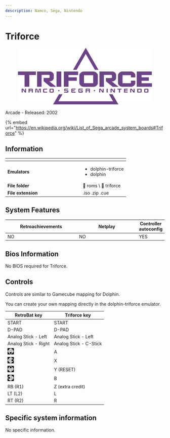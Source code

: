 ```yaml
---
description: Namco, Sega, Nintendo
---
```


# Triforce

<div align="left">

<figure><picture><source srcset="https://raw.githubusercontent.com/fabricecaruso/es-theme-carbon/91d85c7849cc550b0cac4e75cb8e0923d3b61b5e/art/logos/triforce-w.svg" media="(prefers-color-scheme: dark)"><img src="https://raw.githubusercontent.com/fabricecaruso/es-theme-carbon/52ff37c9e265587d006945a2ba695b5a962b3a3d/art/logos/triforce.svg" alt=""></picture><figcaption></figcaption></figure>

</div>

Arcade - Released: 2002

{% embed url="https://en.wikipedia.org/wiki/List_of_Sega_arcade_system_boards#Triforce" %}

## Information

<table data-header-hidden><thead><tr><th width="224"></th><th></th></tr></thead><tbody><tr><td><strong>Emulators</strong></td><td><ul><li>dolphin-triforce</li><li>dolphin</li></ul></td></tr><tr><td><strong>File folder</strong></td><td><span data-gb-custom-inline data-tag="emoji" data-code="1f4c2">📂</span> roms \ <span data-gb-custom-inline data-tag="emoji" data-code="1f4c2">📂</span> triforce</td></tr><tr><td><strong>File extension</strong></td><td>.iso .zip .cue</td></tr></tbody></table>

## System Features

<table><thead><tr><th width="256">Retroachievements</th><th width="243">Netplay</th><th>Controller autoconfig</th></tr></thead><tbody><tr><td>NO</td><td>NO</td><td>YES</td></tr></tbody></table>

## Bios Information

No BIOS required for Triforce.

## Controls

Controls are similar to Gamecube mapping for Dolphin.

You can create your own mapping directly in the dolphin-triforce emulator.

| RetroBat key                                                                       | Triforce key             |
| ---------------------------------------------------------------------------------- | ------------------------ |
| START                                                                              | START                    |
| D-PAD                                                                              | D-PAD                    |
| Analog Stick - Left                                                                | Analog Stick - Left      |
| Analog Stick - Right                                                               | Analog Stick  - C-Stick  |
| ![A](<../../../../.gitbook/assets/image (30).png>)                                 | A                        |
| ![B](<../../../../.gitbook/assets/image (16).png>)                                 | X                        |
| <img src="../../../../.gitbook/assets/image (50).png" alt="" data-size="original"> | Y (RESET)                |
| <img src="../../../../.gitbook/assets/image (48).png" alt="" data-size="line">     | B                        |
| RB (R1)                                                                            | Z (extra credit)         |
| LT (L2)                                                                            | L                        |
| RT (R2)                                                                            | R                        |

## Specific system information

No specific information.

